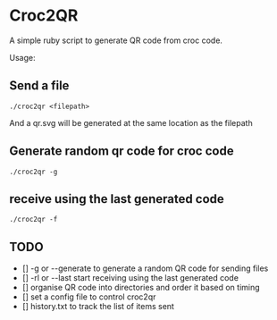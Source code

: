 # Croc2QR

A simple ruby script to generate QR code from croc code.


Usage: 

## Send a file
```
./croc2qr <filepath>
```
And a qr.svg will be generated at the same location as the filepath

## Generate random qr code for croc code

```
./croc2qr -g
```
## receive using the last generated code

```
./croc2qr -f
```

## TODO
- [] -g or --generate to generate  a random QR code for sending files
- [] -rl or --last start receiving using the last generated code
- [] organise QR code into directories and order it based on timing
- [] set a config file to control croc2qr
- [] history.txt to track the list of items sent

